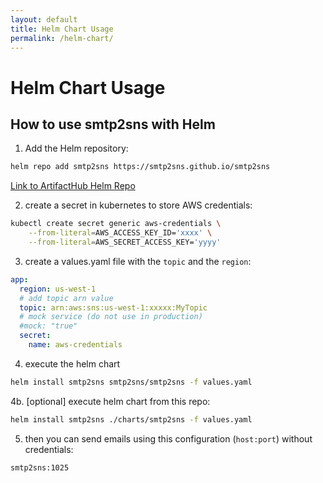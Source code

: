 ```yaml
---
layout: default
title: Helm Chart Usage
permalink: /helm-chart/
---
```


# Helm Chart Usage

## How to use smtp2sns with Helm

1. Add the Helm repository:

```bash
helm repo add smtp2sns https://smtp2sns.github.io/smtp2sns
```

[Link to ArtifactHub Helm Repo](https://artifacthub.io/packages/helm/smtp2sns/smtp2sns)

2. create a secret in kubernetes to store AWS credentials:

```bash
kubectl create secret generic aws-credentials \
    --from-literal=AWS_ACCESS_KEY_ID='xxxx' \
    --from-literal=AWS_SECRET_ACCESS_KEY='yyyy'

```

3. create a values.yaml file with the `topic` and the `region`:

```yaml
app:
  region: us-west-1
  # add topic arn value
  topic: arn:aws:sns:us-west-1:xxxxx:MyTopic
  # mock service (do not use in production)
  #mock: "true"  
  secret:
    name: aws-credentials
```

4. execute the helm chart

```bash
helm install smtp2sns smtp2sns/smtp2sns -f values.yaml
```

4b. [optional] execute helm chart from this repo:

```bash
helm install smtp2sns ./charts/smtp2sns -f values.yaml
```

5. then you can send emails using this configuration (`host:port`) without credentials:

```
smtp2sns:1025
```
